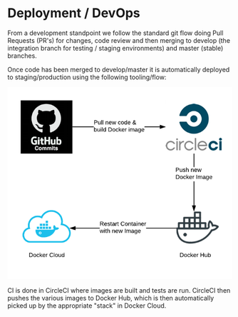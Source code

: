 # Deployment / DevOps

From a development standpoint we follow the standard git flow doing Pull Requests \(PR's\) for changes, code review and then merging to develop \(the integration branch for testing / staging environments\) and master \(stable\) branches.

Once code has been merged to develop/master it is automatically deployed to staging/production using the following tooling/flow:

![](../.gitbook/assets/assets-2f-ljt531bxmrgz_gs1ujp-2f-lltakng2wafqr-zjb7z-2f-lltaqustogiaua4apig-2fdeploy_new.png)

CI is done in CircleCI where images are built and tests are run. CircleCI then pushes the various images to Docker Hub, which is then automatically picked up by the appropriate "stack" in Docker Cloud.

